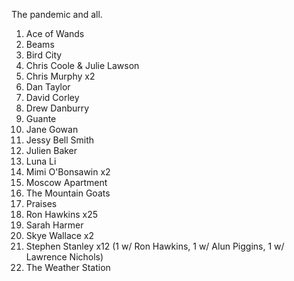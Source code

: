 The pandemic and all.

1. Ace of Wands
1. Beams
1. Bird City
1. Chris Coole & Julie Lawson
1. Chris Murphy x2
1. Dan Taylor
1. David Corley
1. Drew Danburry
1. Guante
1. Jane Gowan
1. Jessy Bell Smith
1. Julien Baker
1. Luna Li
1. Mimi O'Bonsawin x2
1. Moscow Apartment
1. The Mountain Goats
1. Praises
1. Ron Hawkins x25
1. Sarah Harmer
1. Skye Wallace x2
1. Stephen Stanley x12 (1 w/ Ron Hawkins, 1 w/ Alun Piggins, 1 w/ Lawrence Nichols)
1. The Weather Station